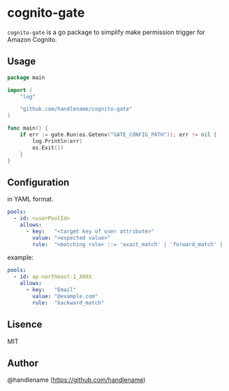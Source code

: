 # cognito-gate

`cognito-gate` is a go package to simplify make permission trigger for Amazon Cognito.

## Usage

```go
package main

import (
    "log"

    "github.com/handlename/cognito-gate"
)

func main() {
    if err := gate.Run(os.Getenv("GATE_CONFIG_PATH")); err != nil {
        log.Println(err)
        os.Exit(1)
    }
}
```

## Configuration

in YAML format.

```yaml
pools:
  - id: <userPoolId>
    allows:
      - key:   "<target key of user attribute>"
        value: "<expected value>"
        rule:  "<matching rule> ::= 'exact_match' | 'forward_match' | 'backward_match'"
```

example:

```yaml
pools:
  - id: ap-northeast-1_XXXX
    allows:
      - key:   "Email"
        value: "@example.com"
        rule:  "backward_match"
```

## Lisence

MIT

## Author

@handlename (https://github.com/handlename)
